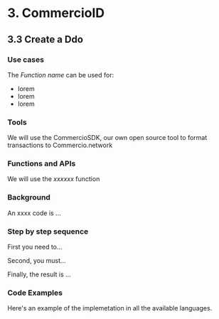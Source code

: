# 3. CommercioID

## 3.3 Create a Ddo

### Use cases

The _Function name_ can be used for:

* lorem
* lorem
* lorem

### Tools

We will use the CommercioSDK, our own open source tool to format transactions to Commercio.network

### Functions and APIs

We will use the _xxxxxx_ function


###  Background

An xxxx code is ...

### Step by step sequence

First you need to...

Second, you must...

Finally, the result is ...

### Code Examples

Here's an example of the implemetation in all the available languages.